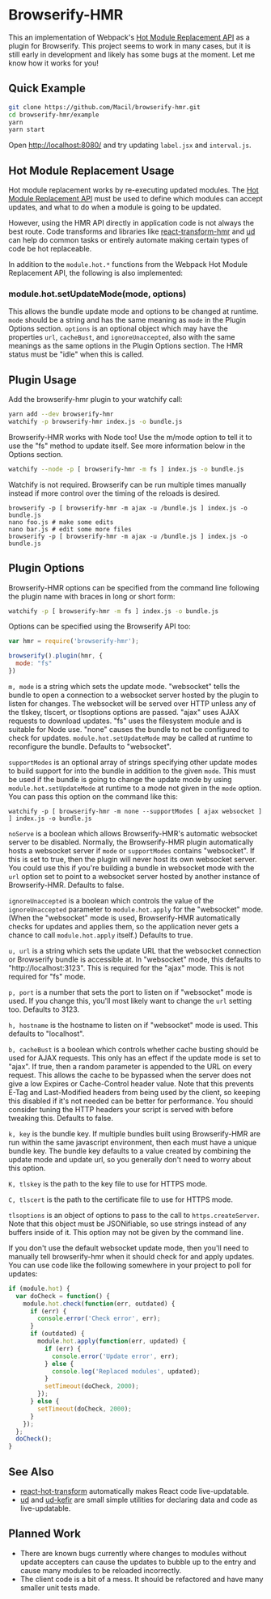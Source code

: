 # Browserify-HMR

This an implementation of Webpack's [Hot Module Replacement
API](https://webpack.github.io/docs/hot-module-replacement.html) as a plugin for
Browserify. This project seems to work in many cases, but it is still early in
development and likely has some bugs at the moment. Let me know how it works
for you!

## Quick Example

```sh
git clone https://github.com/Macil/browserify-hmr.git
cd browserify-hmr/example
yarn
yarn start
```

Open [http://localhost:8080/](http://localhost:8080/) and try updating
`label.jsx` and `interval.js`.

## Hot Module Replacement Usage

Hot module replacement works by re-executing updated modules. The [Hot Module
Replacement API](https://webpack.github.io/docs/hot-module-replacement.html)
must be used to define which modules can accept updates, and what to do when a
module is going to be updated.

However, using the HMR API directly in application code is not always the best
route. Code transforms and libraries like
[react-transform-hmr](https://github.com/gaearon/react-transform-hmr) and
[ud](https://github.com/Macil/ud) can help do common tasks or entirely
automate making certain types of code be hot replaceable.

In addition to the `module.hot.*` functions from the Webpack Hot Module
Replacement API, the following is also implemented:

### module.hot.setUpdateMode(mode, options)

This allows the bundle update mode and options to be changed at runtime. `mode`
should be a string and has the same meaning as `mode` in the Plugin Options
section. `options` is an optional object which may have the properties `url`,
`cacheBust`, and `ignoreUnaccepted`, also with the same meanings as the same
options in the Plugin Options section. The HMR status must be "idle" when this
is called.

## Plugin Usage

Add the browserify-hmr plugin to your watchify call:

```sh
yarn add --dev browserify-hmr
watchify -p browserify-hmr index.js -o bundle.js
```

Browserify-HMR works with Node too! Use the m/mode option to tell it to use the
"fs" method to update itself. See more information below in the Options
section.

```sh
watchify --node -p [ browserify-hmr -m fs ] index.js -o bundle.js
```

Watchify is not required. Browserify can be run multiple times manually instead
if more control over the timing of the reloads is desired.

    browserify -p [ browserify-hmr -m ajax -u /bundle.js ] index.js -o bundle.js
    nano foo.js # make some edits
    nano bar.js # edit some more files
    browserify -p [ browserify-hmr -m ajax -u /bundle.js ] index.js -o bundle.js

## Plugin Options

Browserify-HMR options can be specified from the command line following the plugin name with braces in long or short form:

```sh
watchify -p [ browserify-hmr -m fs ] index.js -o bundle.js
```

Options can be specified using the Browserify API too:

```javascript
var hmr = require('browserify-hmr');

browserify().plugin(hmr, {
  mode: "fs"
})
```

`m, mode` is a string which sets the update mode. "websocket" tells
the bundle to open a connection to a websocket server hosted by the plugin to
listen for changes. The websocket will be served over HTTP unless any of the
tlskey, tlscert, or tlsoptions options are passed. "ajax" uses AJAX requests to
download updates. "fs" uses the filesystem module and is suitable for Node use.
"none" causes the bundle to not be configured to check for updates.
`module.hot.setUpdateMode` may be called at runtime to reconfigure the bundle.
Defaults to "websocket".

`supportModes` is an optional array of strings specifying other update modes
to build support for into the bundle in addition to the given `mode`. This must
be used if the bundle is going to change the update mode by using
`module.hot.setUpdateMode` at runtime to a mode not given in the `mode` option.
You can pass this option on the command like this:

    watchify -p [ browserify-hmr -m none --supportModes [ ajax websocket ] ] index.js -o bundle.js

`noServe` is a boolean which allows Browserify-HMR's automatic websocket server
to be disabled. Normally, the Browserify-HMR plugin automatically hosts a
websocket server if `mode` or `supportModes` contains "websocket". If this is
set to true, then the plugin will never host its own websocket server. You
could use this if you're building a bundle in websocket mode with the `url`
option set to point to a websocket server hosted by another instance of
Browserify-HMR. Defaults to false.

`ignoreUnaccepted` is a boolean which controls the value of the
`ignoreUnaccepted` parameter to `module.hot.apply` for the "websocket" mode.
(When the "websocket" mode is used, Browserify-HMR automatically checks for
updates and applies them, so the application never gets a chance to call
`module.hot.apply` itself.) Defaults to true.

`u, url` is a string which sets the update URL that the websocket connection or
Browserify bundle is accessible at. In "websocket" mode, this defaults to
"http://localhost:3123". This is required for the "ajax" mode. This is not
required for "fs" mode.

`p, port` is a number that sets the port to listen on if "websocket" mode is
used. If you change this, you'll most likely want to change the `url` setting
too. Defaults to 3123.

`h, hostname` is the hostname to listen on if "websocket" mode is used. This
defaults to "localhost".

`b, cacheBust` is a boolean which controls whether cache busting should be used
for AJAX requests. This only has an effect if the update mode is set to "ajax".
If true, then a random parameter is appended to the URL on every request. This
allows the cache to be bypassed when the server does not give a low Expires or
Cache-Control header value. Note that this prevents E-Tag and Last-Modified
headers from being used by the client, so keeping this disabled if it's not
needed can be better for performance. You should consider tuning the HTTP
headers your script is served with before tweaking this. Defaults to false.

`k, key` is the bundle key. If multiple bundles built using Browserify-HMR are
run within the same javascript environment, then each must have a unique bundle
key. The bundle key defaults to a value created by combining the update mode
and update url, so you generally don't need to worry about this option.

`K, tlskey` is the path to the key file to use for HTTPS mode.

`C, tlscert` is the path to the certificate file to use for HTTPS mode.

`tlsoptions` is an object of options to pass to the call to
`https.createServer`. Note that this object must be JSONifiable, so use strings
instead of any buffers inside of it. This option may not be given by the
command line.

If you don't use the default websocket update mode, then you'll need to
manually tell browserify-hmr when it should check for and apply updates. You
can use code like the following somewhere in your project to poll for updates:

```javascript
if (module.hot) {
  var doCheck = function() {
    module.hot.check(function(err, outdated) {
      if (err) {
        console.error('Check error', err);
      }
      if (outdated) {
        module.hot.apply(function(err, updated) {
          if (err) {
            console.error('Update error', err);
          } else {
            console.log('Replaced modules', updated);
          }
          setTimeout(doCheck, 2000);
        });
      } else {
        setTimeout(doCheck, 2000);
      }
    });
  };
  doCheck();
}
```

## See Also

* [react-hot-transform](https://github.com/Macil/react-hot-transform)
  automatically makes React code live-updatable.
* [ud](https://github.com/Macil/ud) and
  [ud-kefir](https://github.com/Macil/ud-kefir) are small simple utilities
  for declaring data and code as live-updatable.

## Planned Work

* There are known bugs currently where changes to modules without update
  accepters can cause the updates to bubble up to the entry and cause many
  modules to be reloaded incorrectly.
* The client code is a bit of a mess. It should be refactored and have many
  smaller unit tests made.
